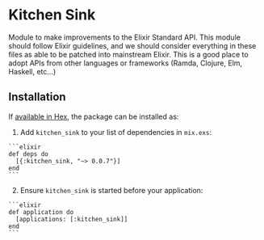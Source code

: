 # Kitchen Sink

Module to make improvements to the Elixir Standard API. This module should follow Elixir guidelines, and we should consider everything in these files as able to be patched into mainstream Elixir. This is a good place to adopt APIs from other languages or frameworks (Ramda, Clojure, Elm, Haskell, etc...)

## Installation

If [available in Hex](https://hex.pm/docs/publish), the package can be installed as:

  1. Add `kitchen_sink` to your list of dependencies in `mix.exs`:

    ```elixir
    def deps do
      [{:kitchen_sink, "~> 0.0.7"}]
    end
    ```

  2. Ensure `kitchen_sink` is started before your application:

    ```elixir
    def application do
      [applications: [:kitchen_sink]]
    end
    ```

